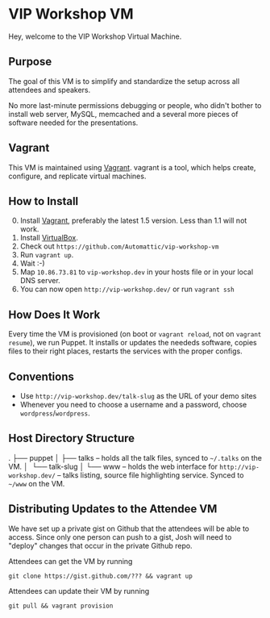 VIP Workshop VM
===============

Hey, welcome to the VIP Workshop Virtual Machine.

Purpose
-------

The goal of this VM is to simplify and standardize the setup across all
attendees and speakers.

No more last-minute permissions debugging or people, who didn't bother
to install web server, MySQL, memcached and a several more pieces of
software needed for the presentations.

Vagrant
-------

This VM is maintained using [Vagrant](http://www.vagrantup.com/).
vagrant is a tool, which helps create, configure, and replicate virtual
machines.

How to Install
--------------

0. Install [Vagrant](http://downloads.vagrantup.com/), preferably the
   latest 1.5 version. Less than 1.1 will not work.
1. Install [VirtualBox](https://www.virtualbox.org/wiki/Downloads).
2. Check out `https://github.com/Automattic/vip-workshop-vm`
3. Run `vagrant up`.
4. Wait :-)
5. Map `10.86.73.81` to `vip-workshop.dev` in your hosts file or in your local
   DNS server.
6. You can now open `http://vip-workshop.dev/` or run `vagrant ssh`

How Does It Work
----------------

Every time the VM is provisioned (on boot or `vagrant reload`, not on
`vagrant resume`), we run Puppet. It installs or updates the
neededs software, copies files to their right places, restarts the
services with the proper configs.

Conventions
-------------------------------------------

* Use `http://vip-workshop.dev/talk-slug` as the URL of your demo sites
* Whenever you need to choose a username and a password, choose
  `wordpress`/`wordpress`.

Host Directory Structure
------------------------
.
├── puppet
│
├── talks – holds all the talk files, synced to `~/.talks` on the VM.
│   └── talk-slug
│
└── www – holds the web interface for `http://vip-workshop.dev/` – talks listing,
         source file highlighting service. Synced to `~/www` on the VM.

Distributing Updates to the Attendee VM
---------------------------------------

We have set up a private gist on Github that the attendees will be able to
access. Since only one person can push to a gist, Josh will need to "deploy"
changes that occur in the private Github repo.

Attendees can get the VM by running

```
git clone https://gist.github.com/??? && vagrant up
```

Attendees can update their VM by running

```
git pull && vagrant provision
```
